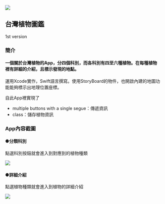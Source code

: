 <img src="https://www.ncnu.edu.tw/ncnuweb/units/share/%E5%85%A8%E6%A0%A1%E5%85%B1%E7%94%A8/web_material/images/banner/banner_22.gif">

## 台灣植物圖鑑
1st version
  
### 簡介

#### 一個關於台灣植物的App，分四個科別，而各科別有四至六種植物。在每種植物裡有詳細的介紹，且標示發現的地點。

運用Xcode實作，Swift語言撰寫。使用StoryBoard的物件，也開啟內建的地圖功能能夠標示出地理位置座標。

自此App裡實現了

  * multiple buttons with a single segue：傳遞資訊
  * class：儲存植物資訊

### App內容截圖

#### ●分類科別

點選科別按鈕就會進入到對應到的植物種類

![](https://i.imgur.com/aeIiBDH.png)

#### ●詳細介紹

點選植物種類就會進入到植物的詳細介紹

![](https://i.imgur.com/V0Kdfss.jpg)
